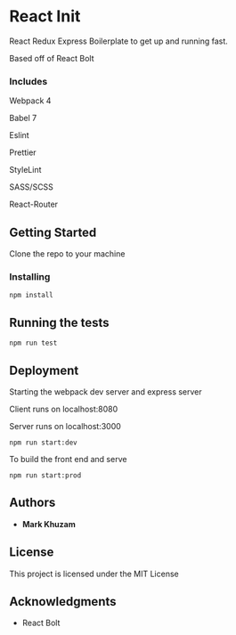 # React Init

React Redux Express Boilerplate to get up and running fast.

Based off of React Bolt

### Includes

Webpack 4

Babel 7

Eslint

Prettier

StyleLint

SASS/SCSS

React-Router

## Getting Started

Clone the repo to your machine

### Installing

```
npm install
```

## Running the tests

```
npm run test
```

## Deployment

Starting the webpack dev server and express server

Client runs on localhost:8080

Server runs on localhost:3000

```
npm run start:dev
```

To build the front end and serve

```
npm run start:prod
```

## Authors

- **Mark Khuzam**

## License

This project is licensed under the MIT License

## Acknowledgments

- React Bolt
